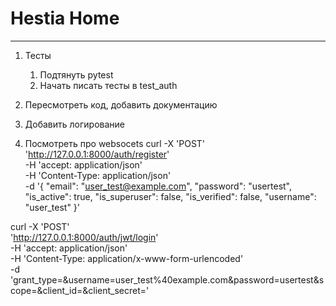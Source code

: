 # Hestia Home
***

1. Тесты
   1. Подтянуть pytest
   2. Начать писать тесты в test_auth

2. Пересмотреть код, добавить документацию
3. Добавить логирование
3. Посмотреть про websocets 
curl -X 'POST' \
  'http://127.0.0.1:8000/auth/register' \
  -H 'accept: application/json' \
  -H 'Content-Type: application/json' \
  -d '{
  "email": "user_test@example.com",
  "password": "usertest",
  "is_active": true,
  "is_superuser": false,
  "is_verified": false,
  "username": "user_test"
}'

curl -X 'POST' \
  'http://127.0.0.1:8000/auth/jwt/login' \
  -H 'accept: application/json' \
  -H 'Content-Type: application/x-www-form-urlencoded' \
  -d 'grant_type=&username=user_test%40example.com&password=usertest&scope=&client_id=&client_secret='